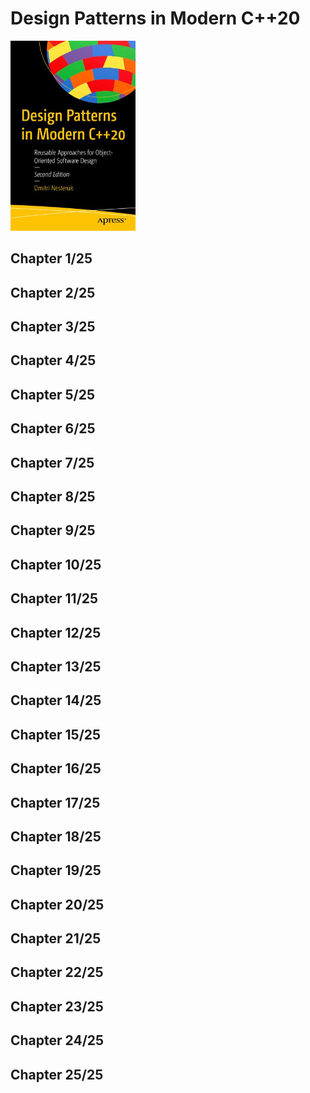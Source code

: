 # Design Patterns in Modern C++20
<img alt="Design Patterns in Modern C++20" src="../../../covers/9781484272947.jpg" width="200"/>

## Chapter 1/25
## Chapter 2/25
## Chapter 3/25
## Chapter 4/25
## Chapter 5/25
## Chapter 6/25
## Chapter 7/25
## Chapter 8/25
## Chapter 9/25
## Chapter 10/25
## Chapter 11/25
## Chapter 12/25
## Chapter 13/25
## Chapter 14/25
## Chapter 15/25
## Chapter 16/25
## Chapter 17/25
## Chapter 18/25
## Chapter 19/25
## Chapter 20/25
## Chapter 21/25
## Chapter 22/25
## Chapter 23/25
## Chapter 24/25
## Chapter 25/25
